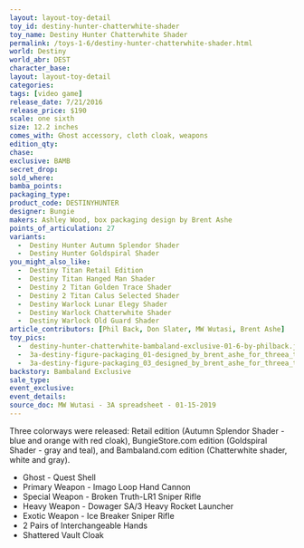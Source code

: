 ```yaml
---
layout: layout-toy-detail 
toy_id: destiny-hunter-chatterwhite-shader
toy_name: Destiny Hunter Chatterwhite Shader
permalink: /toys-1-6/destiny-hunter-chatterwhite-shader.html
world: Destiny
world_abr: DEST
character_base: 
layout: layout-toy-detail
categories: 
tags: [video game]
release_date: 7/21/2016
release_price: $190 
scale: one sixth
size: 12.2 inches
comes_with: Ghost accessory, cloth cloak, weapons
edition_qty: 
chase: 
exclusive: BAMB
secret_drop: 
sold_where: 
bamba_points: 
packaging_type: 
product_code: DESTINYHUNTER
designer: Bungie
makers: Ashley Wood, box packaging design by Brent Ashe
points_of_articulation: 27
variants: 
  -  Destiny Hunter Autumn Splendor Shader
  -  Destiny Hunter Goldspiral Shader
you_might_also_like: 
  -  Destiny Titan Retail Edition
  -  Destiny Titan Hanged Man Shader
  -  Destiny 2 Titan Golden Trace Shader
  -  Destiny 2 Titan Calus Selected Shader
  -  Destiny Warlock Lunar Elegy Shader
  -  Destiny Warlock Chatterwhite Shader
  -  Destiny Warlock Old Guard Shader
article_contributors: [Phil Back, Don Slater, MW Wutasi, Brent Ashe]
toy_pics: 
  -  destiny-hunter-chatterwhite-bambaland-exclusive-01-6-by-philback.jpg
  -  3a-destiny-figure-packaging_01-designed_by_brent_ashe_for_threea_toys.jpg
  -  3a-destiny-figure-packaging_03_designed_by_brent_ashe_for_threea_toys.jpg
backstory: Bambaland Exclusive
sale_type: 
event_exclusive: 
event_details: 
source_doc: MW Wutasi - 3A spreadsheet - 01-15-2019
---
```

Three colorways were released: Retail edition (Autumn Splendor Shader - blue and orange with red cloak), BungieStore.com edition (Goldspiral Shader - gray and teal), and Bambaland.com edition (Chatterwhite shader, white and gray).
<ul>
<li>Ghost - Quest Shell</li>
<li>Primary Weapon - Imago Loop Hand Cannon</li>
<li>Special Weapon - Broken Truth-LR1 Sniper Rifle</li>
<li>Heavy Weapon - Dowager SA/3 Heavy Rocket Launcher</li>
<li>Exotic Weapon - Ice Breaker Sniper Rifle</li>
<li>2 Pairs of Interchangeable Hands</li>
<li>Shattered Vault Cloak</li>
</ul>